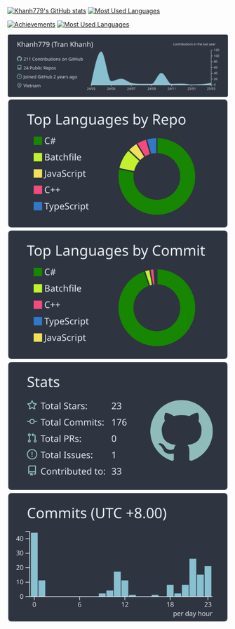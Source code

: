 [![Khanh779's GitHub stats](https://github-profile-summary-cards.vercel.app/api/cards/stats?username=Khanh779&theme=github_dark)](https://github.com/Khanh779)
[![Most Used Languages](https://github-profile-summary-cards.vercel.app/api/cards/repos-per-language?username=Khanh779&theme=github_dark)](https://github.com/Khanh779)

<a href="#">![Achievements](https://github-readme-stats.vercel.app/api?username=Khanh779&theme=holi&count_private=true&hide_border=true&rank_icon=github&line_height=20)</a>
<a href="#">![Most Used Languages](https://github-readme-stats.vercel.app/api/top-langs/?username=Khanh779&layout=compact&theme=holi&count_private=true&hide_border=true)</a>

![](https://raw.githubusercontent.com/Khanh779/Khanh779/main/profile-summary-card-output/nord_dark/0-profile-details.svg)
![](https://raw.githubusercontent.com/Khanh779/Khanh779/main/profile-summary-card-output/nord_dark/1-repos-per-language.svg)
![](https://raw.githubusercontent.com/Khanh779/Khanh779/main/profile-summary-card-output/nord_dark/2-most-commit-language.svg)
![](https://raw.githubusercontent.com/Khanh779/Khanh779/main/profile-summary-card-output/nord_dark/3-stats.svg)
![](https://raw.githubusercontent.com/Khanh779/Khanh779/main/profile-summary-card-output/nord_dark/4-productive-time.svg)
